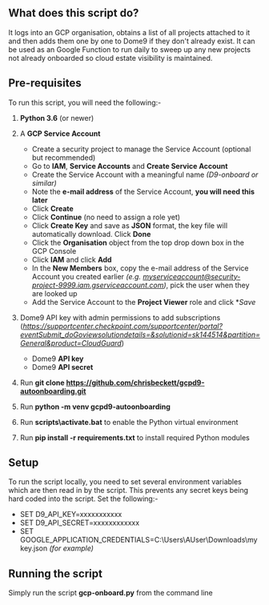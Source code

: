 What does this script do?
-------------------------

It logs into an GCP organisation, obtains a list of all projects attached to it and then adds them one by one to Dome9 if they don't already exist. It can be used as an Google Function to run daily to sweep up any new projects not already onboarded so cloud estate visibility is maintained.

Pre-requisites
--------------
To run this script, you will need the following:-

1) **Python 3.6** (or newer)

2) A **GCP Service Account**
    - Create a security project to manage the Service Account (optional but recommended)
    - Go to **IAM**, **Service Accounts** and **Create Service Account**
    - Create the Service Account with a meaningful name *(D9-onboard or similar)*
    - Note the **e-mail address** of the Service Account, **you will need this later**
    - Click **Create**
    - Click **Continue** (no need to assign a role yet)
    - Click **Create Key** and save as **JSON** format, the key file will automatically download. Click **Done**
    - Click the **Organisation** object from the top drop down box in the GCP Console
    - Click **IAM** and click **Add**
    - In the **New Members** box, copy the e-mail address of the Service Account you created earlier *(e.g. myserviceaccount@security-project-9999.iam.gserviceaccount.com)*, pick the user when they are looked up
    - Add the Service Account to the **Project Viewer** role and click **Save*
    
3) Dome9 API key with admin permissions to add subscriptions (*https://supportcenter.checkpoint.com/supportcenter/portal?eventSubmit_doGoviewsolutiondetails=&solutionid=sk144514&partition=General&product=CloudGuard*)
    - Dome9 **API key**
    - Dome9 **API secret**
    
4) Run **git clone https://github.com/chrisbeckett/gcpd9-autoonboarding.git**

5) Run **python -m venv gcpd9-autoonboarding**

6) Run **scripts\activate.bat** to enable the Python virtual environment

7) Run **pip install -r requirements.txt** to install required Python modules
    
Setup
-----
To run the script locally, you need to set several environment variables which are then read in by the script. This prevents any secret keys being hard coded into the script. Set the following:-

- SET D9_API_KEY=xxxxxxxxxxx
- SET D9_API_SECRET=xxxxxxxxxxxx
- SET GOOGLE_APPLICATION_CREDENTIALS=C:\Users\AUser\Downloads\mykey.json *(for example)*

Running the script
------------------
Simply run the script **gcp-onboard.py** from the command line 
